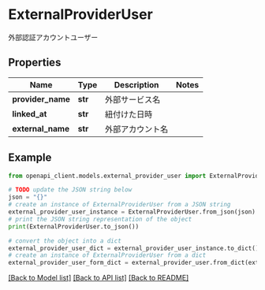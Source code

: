 # ExternalProviderUser

外部認証アカウントユーザー

## Properties

Name | Type | Description | Notes
------------ | ------------- | ------------- | -------------
**provider_name** | **str** | 外部サービス名 | 
**linked_at** | **str** | 紐付けた日時 | 
**external_name** | **str** | 外部アカウント名 | 

## Example

```python
from openapi_client.models.external_provider_user import ExternalProviderUser

# TODO update the JSON string below
json = "{}"
# create an instance of ExternalProviderUser from a JSON string
external_provider_user_instance = ExternalProviderUser.from_json(json)
# print the JSON string representation of the object
print(ExternalProviderUser.to_json())

# convert the object into a dict
external_provider_user_dict = external_provider_user_instance.to_dict()
# create an instance of ExternalProviderUser from a dict
external_provider_user_form_dict = external_provider_user.from_dict(external_provider_user_dict)
```
[[Back to Model list]](../README.md#documentation-for-models) [[Back to API list]](../README.md#documentation-for-api-endpoints) [[Back to README]](../README.md)


